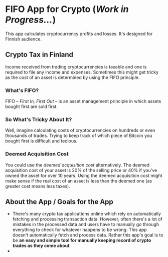 # FIFO App for Crypto (*Work in Progress...*)

This app calculates cryptocurrency profits and losses. It's designed for Finnish audience.

## Crypto Tax in Finland

Income received from trading cryptocurrencies is taxable and one is required to file any income and expenses. Sometimes this might get tricky as the cost of an asset is determined by using the FIFO principle.

### What's FIFO?

FIFO – *First In, First Out* – is an asset management principle in which assets bought first are sold first.

### So What's Tricky About It?

Well, imagine calculating costs of cryptocurrencies on hundreds or even thousands of trades. Trying to keep track of which piece of Bitcoin you bought first is difficult and tedious.

### Deemed Acquisition Cost

You could use the *deemed acquisition cost* alternatively. The deemed acquisition cost of your asset is 20% of the selling price or 40% if you've owned the asset for over 10 years. Using the deemed acquisition cost might make sense if the real cost of an asset is less than the deemed one (as greater cost means less taxes).

## About the App / Goals for the App

* There's many crypto tax applications online which rely on automatically fetching and processing transaction data. However, often there's a lot of mistakes in the processed data and users have to manually go through everything to check for whatever happens to be wrong. This app doesn't automatically fetch and process data. Rather this app's goal is to be **an easy and simple tool for manually keeping record of crypto trades as they come about**.
* 


